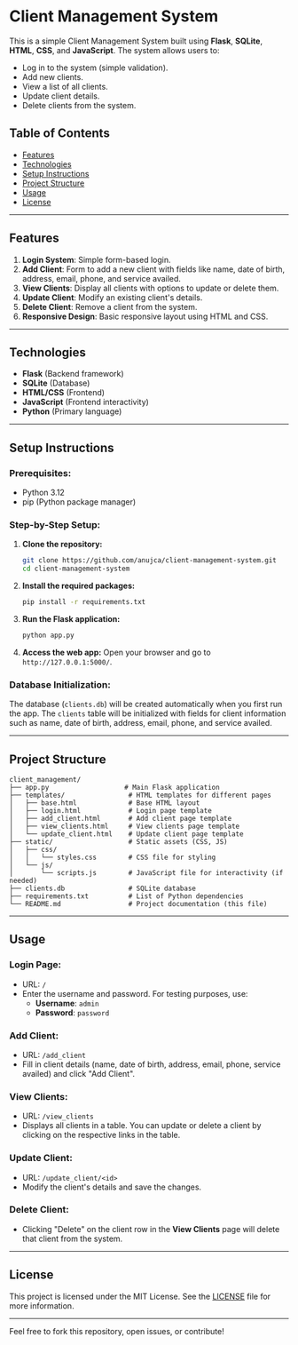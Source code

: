 # **Client Management System**

This is a simple Client Management System built using **Flask**, **SQLite**, **HTML**, **CSS**, and **JavaScript**. The system allows users to:

- Log in to the system (simple validation).
- Add new clients.
- View a list of all clients.
- Update client details.
- Delete clients from the system.

## **Table of Contents**
- [Features](#features)
- [Technologies](#technologies)
- [Setup Instructions](#setup-instructions)
- [Project Structure](#project-structure)
- [Usage](#usage)
- [License](#license)

---

## **Features**
1. **Login System**: Simple form-based login.
2. **Add Client**: Form to add a new client with fields like name, date of birth, address, email, phone, and service availed.
3. **View Clients**: Display all clients with options to update or delete them.
4. **Update Client**: Modify an existing client's details.
5. **Delete Client**: Remove a client from the system.
6. **Responsive Design**: Basic responsive layout using HTML and CSS.

---

## **Technologies**
- **Flask** (Backend framework)
- **SQLite** (Database)
- **HTML/CSS** (Frontend)
- **JavaScript** (Frontend interactivity)
- **Python** (Primary language)

---

## **Setup Instructions**

### Prerequisites:
- Python 3.12
- pip (Python package manager)

### Step-by-Step Setup:

1. **Clone the repository:**
   ```bash
   git clone https://github.com/anujca/client-management-system.git
   cd client-management-system
   ```

2. **Install the required packages:**
   ```bash
   pip install -r requirements.txt
   ```

3. **Run the Flask application:**
   ```bash
   python app.py
   ```

4. **Access the web app:**
   Open your browser and go to `http://127.0.0.1:5000/`.

### Database Initialization:
The database (`clients.db`) will be created automatically when you first run the app. The `clients` table will be initialized with fields for client information such as name, date of birth, address, email, phone, and service availed.

---

## **Project Structure**

```
client_management/
├── app.py                   # Main Flask application
├── templates/                # HTML templates for different pages
│   ├── base.html             # Base HTML layout
│   ├── login.html            # Login page template
│   ├── add_client.html       # Add client page template
│   ├── view_clients.html     # View clients page template
│   └── update_client.html    # Update client page template
├── static/                   # Static assets (CSS, JS)
│   ├── css/
│   │   └── styles.css        # CSS file for styling
│   └── js/
│       └── scripts.js        # JavaScript file for interactivity (if needed)
├── clients.db                # SQLite database
├── requirements.txt          # List of Python dependencies
└── README.md                 # Project documentation (this file)
```

---

## **Usage**

### **Login Page:**
- URL: `/`
- Enter the username and password. For testing purposes, use:
  - **Username**: `admin`
  - **Password**: `password`

### **Add Client:**
- URL: `/add_client`
- Fill in client details (name, date of birth, address, email, phone, service availed) and click "Add Client".

### **View Clients:**
- URL: `/view_clients`
- Displays all clients in a table. You can update or delete a client by clicking on the respective links in the table.

### **Update Client:**
- URL: `/update_client/<id>`
- Modify the client's details and save the changes.

### **Delete Client:**
- Clicking "Delete" on the client row in the **View Clients** page will delete that client from the system.

---

## **License**

This project is licensed under the MIT License. See the [LICENSE](LICENSE) file for more information.

---

Feel free to fork this repository, open issues, or contribute!
